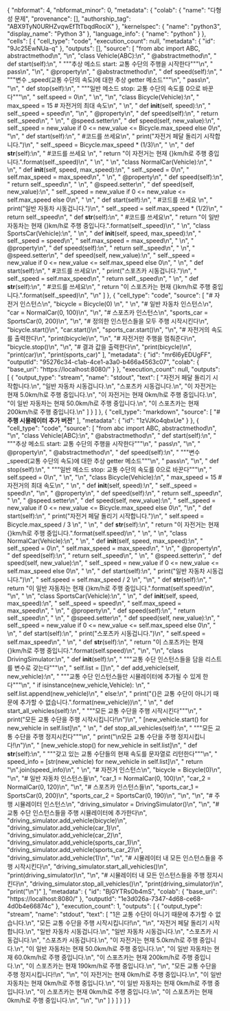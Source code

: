 {
  "nbformat": 4,
  "nbformat_minor": 0,
  "metadata": {
    "colab": {
      "name": "다형성 문제",
      "provenance": [],
      "authorship_tag": "ABX9TyN0URHZvqwEfTtTbqdRociX"
    },
    "kernelspec": {
      "name": "python3",
      "display_name": "Python 3"
    },
    "language_info": {
      "name": "python"
    }
  },
  "cells": [
    {
      "cell_type": "code",
      "execution_count": null,
      "metadata": {
        "id": "9Jc25EwNUa-q"
      },
      "outputs": [],
      "source": [
        "from abc import ABC, abstractmethod\n",
        "\n",
        "class Vehicle(ABC):\n",
        "    @abstractmethod\n",
        "    def start(self):\n",
        "        \"\"\"추상 메소드 start: 교통 수단의 주행을 시작한다\"\"\"\n",
        "        pass\n",
        "\n",
        "    @property\n",
        "    @abstractmethod\n",
        "    def speed(self):\n",
        "        \"\"\"변수 _speed(교통 수단의 속도)에 대한 추상 getter 메소드\"\"\"\n",
        "        pass\n",
        "\n",
        "    def stop(self):\n",
        "        \"\"\"일반 메소드 stop: 교통 수단의 속도를 0으로 바꾼다\"\"\"\n",
        "        self.speed = 0\n",
        "        \n",
        "\n",
        "class Bicycle(Vehicle):\n",
        "    max_speed = 15 # 자전거의 최대 속도\n",
        "    \n",
        "    def __init__(self, speed):\n",
        "        self._speed = speed\n",
        "\n",
        "    @property\n",
        "    def speed(self):\n",
        "        return self._speed\n",
        "    \n",
        "    @speed.setter\n",
        "    def speed(self, new_value):\n",
        "        self._speed = new_value if 0 <= new_value <= Bicycle.max_speed else 0\n",
        "\n",
        "    def start(self):\n",
        "        #코드를 쓰세요\n",
        "        print(\"자전거 페달 돌리기 시작합니다.\")\n",
        "        self._speed = Bicycle.max_speed * (1/3)\n",
        "        \n",
        "    def __str__(self):\n",
        "        #코드를 쓰세요 \n",
        "        return \"이 자전거는 현재 {}km/h로 주행 중입니다.\".format(self._speed)\n",
        "        \n",
        "        \n",
        "class NormalCar(Vehicle):\n",
        "    \n",
        "    def __init__(self, speed, max_speed):\n",
        "        self._speed = 0\n",
        "        self.max_speed = max_speed\n",
        "        \n",
        "    @property\n",
        "    def speed(self):\n",
        "        return self._speed\n",
        "    \n",
        "    @speed.setter\n",
        "    def speed(self, new_value):\n",
        "        self._speed = new_value if 0 <= new_value <= self.max_speed else 0\n",
        "    \n",
        "    def start(self):\n",
        "        #코드를 쓰세요    \n",
        "        print(\"일반 자동차 시동겁니다.\")\n",
        "        self._speed = self.max_speed * (1/2)\n",
        "        return self._speed\n",
        "    def __str__(self):\n",
        "        #코드를 쓰세요\n",
        "        return \"이 일반 자동차는 현재 {}km/h로 주행 중입니다.\".format(self._speed)\n",
        "    \n",
        "class SportsCar(Vehicle):\n",
        "    \n",
        "    def __init__(self, speed, max_speed):\n",
        "        self._speed = speed\n",
        "        self.max_speed = max_speed\n",
        "        \n",
        "    @property\n",
        "    def speed(self):\n",
        "        return self._speed\n",
        "    \n",
        "    @speed.setter\n",
        "    def speed(self, new_value):\n",
        "        self._speed = new_value if 0 <= new_value <= self.max_speed else 0\n",
        "               \n",
        "    def start(self):\n",
        "        #코드를 쓰세요\n",
        "        print(\"스포츠카 시동겁니다.\")\n",
        "        self._speed = self.max_speed\n",
        "        return self._speed\n",
        "             \n",
        "    def __str__(self):\n",
        "        #코드를 쓰세요\n",
        "        return \"이 스포츠카는 현재 {}km/h로 주행 중입니다.\".format(self._speed)\n",
        "\n"
      ]
    },
    {
      "cell_type": "code",
      "source": [
        "# 자전거 인스턴스\n",
        "bicycle = Bicycle(0)        \n",
        "    \n",
        "# 일반 자동차 인스턴스\n",
        "car = NormalCar(0, 100)\n",
        "\n",
        "# 스포츠카 인스턴스\n",
        "sports_car = SportsCar(0, 200)\n",
        "\n",
        "# 정의한 인스턴스들을 모두 주행 시작시킨다\n",
        "bicycle.start()\n",
        "car.start()\n",
        "sports_car.start()\n",
        "\n",
        "# 자전거의 속도를 출력한다\n",
        "print(bicycle)\n",
        "\n",
        "# 자전거만 주행을 멈춰준다\n",
        "bicycle.stop()\n",
        "\n",
        "# 결과 값을 출력한다\n",
        "print(bicycle)\n",
        "print(car)\n",
        "print(sports_car)"
      ],
      "metadata": {
        "id": "mr6l6yEDUgFF",
        "outputId": "95276c34-c1ab-4ce1-a3a0-b466a4563c07",
        "colab": {
          "base_uri": "https://localhost:8080/"
        }
      },
      "execution_count": null,
      "outputs": [
        {
          "output_type": "stream",
          "name": "stdout",
          "text": [
            "자전거 페달 돌리기 시작합니다.\n",
            "일반 자동차 시동겁니다.\n",
            "스포츠카 시동겁니다.\n",
            "이 자전거는 현재 5.0km/h로 주행 중입니다.\n",
            "이 자전거는 현재 0km/h로 주행 중입니다.\n",
            "이 일반 자동차는 현재 50.0km/h로 주행 중입니다.\n",
            "이 스포츠카는 현재 200km/h로 주행 중입니다.\n"
          ]
        }
      ]
    },
    {
      "cell_type": "markdown",
      "source": [
        "# **주행 시물레이터 추가 버전**"
      ],
      "metadata": {
        "id": "1zVJKo4qbxUe"
      }
    },
    {
      "cell_type": "code",
      "source": [
        "from abc import ABC, abstractmethod\n",
        "\n",
        "class Vehicle(ABC):\n",
        "    @abstractmethod\n",
        "    def start(self):\n",
        "        \"\"\"추상 메소드 start: 교통 수단의 주행을 시작한다\"\"\"\n",
        "        pass\n",
        "\n",
        "    @property\n",
        "    @abstractmethod\n",
        "    def speed(self):\n",
        "        \"\"\"변수 _speed(교통 수단의 속도)에 대한 추상 getter 메소드\"\"\"\n",
        "        pass\n",
        "\n",
        "    def stop(self):\n",
        "        \"\"\"일반 메소드 stop: 교통 수단의 속도를 0으로 바꾼다\"\"\"\n",
        "        self.speed = 0\n",
        "        \n",
        "\n",
        "class Bicycle(Vehicle):\n",
        "    max_speed = 15 # 자전거의 최대 속도\n",
        "    \n",
        "    def __init__(self, speed):\n",
        "        self._speed = speed\n",
        "\n",
        "    @property\n",
        "    def speed(self):\n",
        "        return self._speed\n",
        "    \n",
        "    @speed.setter\n",
        "    def speed(self, new_value):\n",
        "        self._speed = new_value if 0 <= new_value <= Bicycle.max_speed else 0\n",
        "\n",
        "    def start(self):\n",
        "        print(\"자전거 페달 돌리기 시작합니다.\")\n",
        "        self.speed = Bicycle.max_speed / 3    \n",
        "        \n",
        "    def __str__(self):\n",
        "        return \"이 자전거는 현재 {}km/h로 주행 중입니다.\".format(self.speed)\n",
        "        \n",
        "        \n",
        "class NormalCar(Vehicle):\n",
        "    \n",
        "    def __init__(self, speed, max_speed):\n",
        "        self._speed = 0\n",
        "        self.max_speed = max_speed\n",
        "        \n",
        "    @property\n",
        "    def speed(self):\n",
        "        return self._speed\n",
        "    \n",
        "    @speed.setter\n",
        "    def speed(self, new_value):\n",
        "        self._speed = new_value if 0 <= new_value <= self.max_speed else 0\n",
        "    \n",
        "    def start(self):\n",
        "        print(\"일반 자동차 시동겁니다.\")\n",
        "        self.speed = self.max_speed / 2    \n",
        "\n",
        "    def __str__(self):\n",
        "        return \"이 일반 자동차는 현재 {}km/h로 주행 중입니다.\".format(self.speed)\n",
        "\n",
        "    \n",
        "class SportsCar(Vehicle):\n",
        "    \n",
        "    def __init__(self, speed, max_speed):\n",
        "        self._speed = speed\n",
        "        self.max_speed = max_speed\n",
        "        \n",
        "    @property\n",
        "    def speed(self):\n",
        "        return self._speed\n",
        "    \n",
        "    @speed.setter\n",
        "    def speed(self, new_value):\n",
        "        self._speed = new_value if 0 <= new_value <= self.max_speed else 0\n",
        "               \n",
        "    def start(self):\n",
        "        print(\"스포츠카 시동겁니다.\")\n",
        "        self.speed = self.max_speed\n",
        "             \n",
        "    def __str__(self):\n",
        "        return \"이 스포츠카는 현재 {}km/h로 주행 중입니다.\".format(self.speed)\n",
        "\n",
        "\n",
        "class DrivingSimulator:\n",
        "    def __init__(self):\n",
        "        \"\"\"교통 수단 인스턴스들을 담을 리스트를 변수로 갖는다\"\"\"\n",
        "        self.list = []\n",
        "    def add_vehicle(self, new_vehicle):\n",
        "        \"\"\"교통 수단 인스턴스들만 시뮬레이터에 추가될 수 있게 한다\"\"\"\n",
        "        if isinstance(new_vehicle,Vehicle):    \n",
        "            self.list.append(new_vehicle)\n",
        "        else:\n",
        "            print(\"{}은 교통 수단이 아니기 때문에 추가할 수 없습니다.\".format(new_vehicle))\n",
        "        \n",
        "    def start_all_vehicles(self):\n",
        "        \"\"\"모든 교통 수단을 주행 시작시킨다\"\"\"\n",
        "        print(\"모든 교통 수단을 주행 시작시킵니다!\\n\")\n",
        "        [new_vehicle.start() for new_vehicle in self.list]\n",
        "        \n",
        "    def stop_all_vehicles(self):\n",
        "        \"\"\"모든 교통 수단을 주행 정지시킨다\"\"\"\n",
        "        print(\"\\n모든 교통 수단을 주행 정지시킵니다!\\n\")\n",
        "        [new_vehicle.stop() for new_vehicle in self.list]\n",
        "    def __str__(self):\n",
        "        \"\"\"갖고 있는 교통 수단들의 현재 속도를 문자열로 리턴한다\"\"\"\n",
        "        speed_info = [str(new_vehicle)  for new_vehicle in self.list]\n",
        "        return \"\\n\".join(speed_info)\n",
        "        \n",
        "# 자전거 인스턴스\n",
        "bicycle = Bicycle(0)\n",
        "\n",
        "# 일반 자동차 인스턴스들\n",
        "car_1 = NormalCar(0, 100)\n",
        "car_2 = NormalCar(0, 120)\n",
        "\n",
        "# 스포츠카 인스턴스들\n",
        "sports_car_1 = SportsCar(0, 200)\n",
        "sports_car_2 = SportsCar(0, 190)\n",
        "\n",
        "\n",
        "# 주행 시뮬레이터 인스턴스\n",
        "driving_simulator = DrivingSimulator()\n",
        "\n",
        "# 교통 수단 인스턴스들을 주행 시뮬레이터에 추가한다\n",
        "driving_simulator.add_vehicle(bicycle)\n",
        "driving_simulator.add_vehicle(car_1)\n",
        "driving_simulator.add_vehicle(car_2)\n",
        "driving_simulator.add_vehicle(sports_car_1)\n",
        "driving_simulator.add_vehicle(sports_car_2)\n",
        "driving_simulator.add_vehicle(1)\n",
        "\n",
        "# 시뮬레이터 내 모든 인스턴스들을 주행 시작시킨다\n",
        "driving_simulator.start_all_vehicles()\n",
        "print(driving_simulator)\n",
        "\n",
        "# 시뮬레이터 내 모든 인스턴스들을 주행 정지시킨다\n",
        "driving_simulator.stop_all_vehicles()\n",
        "print(driving_simulator)\n",
        "print(\"\\n\")"
      ],
      "metadata": {
        "id": "BjGYTRsOb4mS",
        "colab": {
          "base_uri": "https://localhost:8080/"
        },
        "outputId": "1e3d026a-7347-4d68-ce68-4d0b4e66874c"
      },
      "execution_count": 1,
      "outputs": [
        {
          "output_type": "stream",
          "name": "stdout",
          "text": [
            "1은 교통 수단이 아니기 때문에 추가할 수 없습니다.\n",
            "모든 교통 수단을 주행 시작시킵니다!\n",
            "\n",
            "자전거 페달 돌리기 시작합니다.\n",
            "일반 자동차 시동겁니다.\n",
            "일반 자동차 시동겁니다.\n",
            "스포츠카 시동겁니다.\n",
            "스포츠카 시동겁니다.\n",
            "이 자전거는 현재 5.0km/h로 주행 중입니다.\n",
            "이 일반 자동차는 현재 50.0km/h로 주행 중입니다.\n",
            "이 일반 자동차는 현재 60.0km/h로 주행 중입니다.\n",
            "이 스포츠카는 현재 200km/h로 주행 중입니다.\n",
            "이 스포츠카는 현재 190km/h로 주행 중입니다.\n",
            "\n",
            "모든 교통 수단을 주행 정지시킵니다!\n",
            "\n",
            "이 자전거는 현재 0km/h로 주행 중입니다.\n",
            "이 일반 자동차는 현재 0km/h로 주행 중입니다.\n",
            "이 일반 자동차는 현재 0km/h로 주행 중입니다.\n",
            "이 스포츠카는 현재 0km/h로 주행 중입니다.\n",
            "이 스포츠카는 현재 0km/h로 주행 중입니다.\n",
            "\n",
            "\n"
          ]
        }
      ]
    }
  ]
}